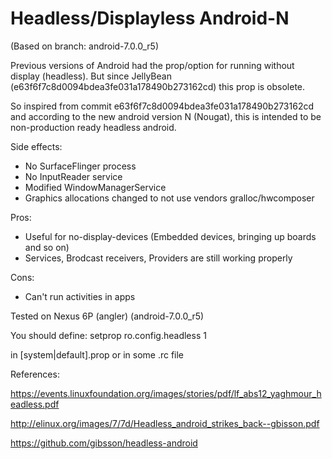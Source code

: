 Headless/Displayless Android-N
==============================

(Based on branch: android-7.0.0_r5)


Previous versions of Android had the prop/option for running without display 
(headless). But since JellyBean (e63f6f7c8d0094bdea3fe031a178490b273162cd) 
this prop is obsolete.

So inspired from commit e63f6f7c8d0094bdea3fe031a178490b273162cd and according
to the new android version N (Nougat), this is intended to be non-production ready headless
android.


Side effects:

* No SurfaceFlinger process
* No InputReader service
* Modified WindowManagerService
* Graphics allocations changed to not use vendors gralloc/hwcomposer

Pros:

* Useful for no-display-devices (Embedded devices, bringing up boards and so on)
* Services, Brodcast receivers, Providers are still working properly

Cons:

* Can't run activities in apps

Tested on Nexus 6P (angler) (android-7.0.0_r5)

You should define: setprop ro.config.headless 1

in [system|default].prop or in some .rc file

References:

https://events.linuxfoundation.org/images/stories/pdf/lf_abs12_yaghmour_headless.pdf

http://elinux.org/images/7/7d/Headless_android_strikes_back--gbisson.pdf

https://github.com/gibsson/headless-android
